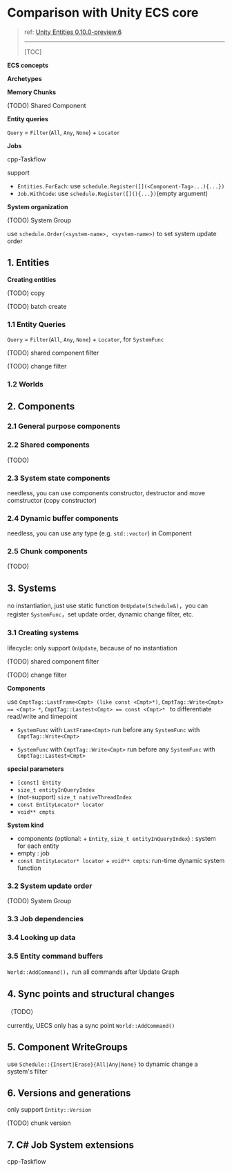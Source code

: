 # Comparison with Unity ECS core

> ref: [Unity Entities 0.10.0-preview.6](https://docs.unity3d.com/Packages/com.unity.entities@0.10/manual/index.html) 
>
> ---
>
> [TOC]

**ECS concepts** 

**Archetypes** 

**Memory Chunks** 

(TODO) Shared Component 

**Entity queries** 

`Query` = `Filter`(`All`, `Any`, `None`) + `Locator` 

**Jobs** 

cpp-Taskflow

support

- `Entities.ForEach`: use `schedule.Register([](<Component-Tag>...){...})` 
- `Job.WithCode`: use `schedule.Register([](){...})`(empty argument)

**System organization** 

(TODO) System Group

use `schedule.Order(<system-name>, <system-name>)` to set system update order

## 1. Entities

**Creating entities** 

(TODO) copy

(TODO) batch create

### 1.1 Entity Queries

`Query` = `Filter`(`All`, `Any`, `None`) + `Locator`, for `SystemFunc` 

(TODO) shared component filter

(TODO) change filter

### 1.2 Worlds

## 2. Components

### 2.1 General purpose components

### 2.2 Shared components

(TODO)

### 2.3 System state components

needless, you can use components constructor, destructor and move comstructor (copy constructor)

### 2.4 Dynamic buffer components

needless, you can use any type (e.g. `std::vector`) in Component

### 2.5 Chunk components

(TODO)

## 3. Systems

no instantiation, just use static function `OnUpdate(Schedule&)`，you can register `SystemFunc`，set update order, dynamic change filter, etc.

### 3.1 Creating systems

lifecycle: only support `OnUpdate`, because of no instantiation

(TODO) shared component filter

(TODO) change filter

**Components** 

use `CmptTag::LastFrame<Cmpt> (like const <Cmpt>*)`, `CmptTag::Write<Cmpt> == <Cmpt> *`, `CmptTag::Lastest<Cmpt> == const <Cmpt>* ` to differentiate read/write and timepoint

- `SystemFunc` with `LastFrame<Cmpt>` run before any `SystemFunc` with `CmptTag::Write<Cmpt>` 

- `SystemFunc` with `CmptTag::Write<Cmpt>` run before any `SystemFunc` with `CmptTag::Lastest<Cmpt>` 

**special parameters** 

- `[const] Entity` 
- `size_t entityInQueryIndex` 
- (not-support) `size_t nativeThreadIndex` 
- `const EntityLocator* locator` 
- `void** cmpts` 

**System kind** 

- components (optional: + `Entity`, `size_t entityInQueryIndex`) : system for each entity
- empty : job
- `const EntityLocator* locator` + `void** cmpts`: run-time dynamic system function

### 3.2 System update order

(TODO) System Group

### 3.3 Job dependencies

### 3.4 Looking up data

### 3.5 Entity command buffers

`World::AddCommand()`，run all commands after Update Graph

## 4. Sync points and structural changes

（TODO）

currently, UECS only has a sync point `World::AddCommand()` 

## 5. Component WriteGroups

use `Schedule::{Insert|Erase}{All|Any|None}` to dynamic change a system's filter

## 6. Versions and generations

only support `Entity::Version` 

(TODO) chunk version

## 7. C# Job System extensions

cpp-Taskflow


